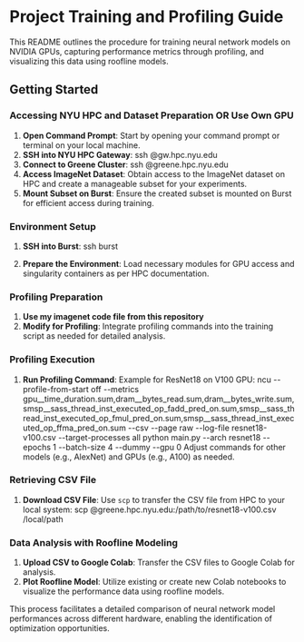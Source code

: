 # Project Training and Profiling Guide

This README outlines the procedure for training neural network models on NVIDIA GPUs, capturing performance metrics through profiling, and visualizing this data using roofline models.

## Getting Started

### Accessing NYU HPC and Dataset Preparation OR Use Own GPU

1. **Open Command Prompt**: Start by opening your command prompt or terminal on your local machine.
2. **SSH into NYU HPC Gateway**:
ssh <NetID>@gw.hpc.nyu.edu
3. **Connect to Greene Cluster**:
ssh <NetID>@greene.hpc.nyu.edu
4. **Access ImageNet Dataset**: Obtain access to the ImageNet dataset on HPC and create a manageable subset for your experiments.
5. **Mount Subset on Burst**: Ensure the created subset is mounted on Burst for efficient access during training.

### Environment Setup

1. **SSH into Burst**:
ssh burst

2. **Prepare the Environment**: Load necessary modules for GPU access and singularity containers as per HPC documentation.

### Profiling Preparation

1. **Use my imagenet code file from this repository**
2. **Modify for Profiling**: Integrate profiling commands into the training script as needed for detailed analysis.

### Profiling Execution

1. **Run Profiling Command**: Example for ResNet18 on V100 GPU:
ncu --profile-from-start off --metrics gpu__time_duration.sum,dram__bytes_read.sum,dram__bytes_write.sum,smsp__sass_thread_inst_executed_op_fadd_pred_on.sum,smsp__sass_thread_inst_executed_op_fmul_pred_on.sum,smsp__sass_thread_inst_executed_op_ffma_pred_on.sum --csv --page raw --log-file resnet18-v100.csv --target-processes all python main.py --arch resnet18 --epochs 1 --batch-size 4 --dummy --gpu 0
Adjust commands for other models (e.g., AlexNet) and GPUs (e.g., A100) as needed.

### Retrieving CSV File

1. **Download CSV File**: Use `scp` to transfer the CSV file from HPC to your local system:
scp <NetID>@greene.hpc.nyu.edu:/path/to/resnet18-v100.csv /local/path

### Data Analysis with Roofline Modeling

1. **Upload CSV to Google Colab**: Transfer the CSV files to Google Colab for analysis.
2. **Plot Roofline Model**: Utilize existing or create new Colab notebooks to visualize the performance data using roofline models.

This process facilitates a detailed comparison of neural network model performances across different hardware, enabling the identification of optimization opportunities.
